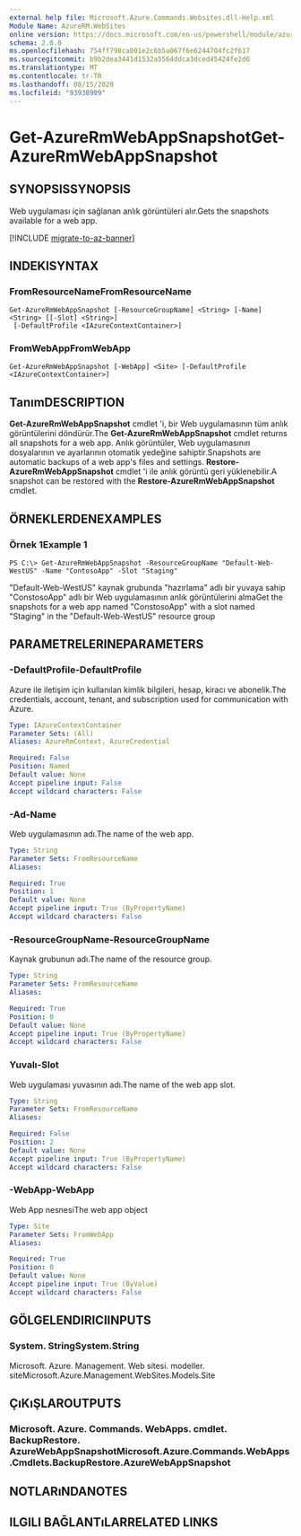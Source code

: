 ```yaml
---
external help file: Microsoft.Azure.Commands.Websites.dll-Help.xml
Module Name: AzureRM.WebSites
online version: https://docs.microsoft.com/en-us/powershell/module/azurerm.websites/get-azurermwebappsnapshot
schema: 2.0.0
ms.openlocfilehash: 754ff798ca001e2c6b5a067f6e6244704fc2f617
ms.sourcegitcommit: b9b2dea3441d1532a5564ddca3dced45424fe2d6
ms.translationtype: MT
ms.contentlocale: tr-TR
ms.lasthandoff: 08/15/2020
ms.locfileid: "93938909"
---
```

# <span data-ttu-id="70956-101">Get-AzureRmWebAppSnapshot</span><span class="sxs-lookup"><span data-stu-id="70956-101">Get-AzureRmWebAppSnapshot</span></span>

## <span data-ttu-id="70956-102">SYNOPSIS</span><span class="sxs-lookup"><span data-stu-id="70956-102">SYNOPSIS</span></span>
<span data-ttu-id="70956-103">Web uygulaması için sağlanan anlık görüntüleri alır.</span><span class="sxs-lookup"><span data-stu-id="70956-103">Gets the snapshots available for a web app.</span></span>

[!INCLUDE [migrate-to-az-banner](../../includes/migrate-to-az-banner.md)]

## <span data-ttu-id="70956-104">INDEKI</span><span class="sxs-lookup"><span data-stu-id="70956-104">SYNTAX</span></span>

### <span data-ttu-id="70956-105">FromResourceName</span><span class="sxs-lookup"><span data-stu-id="70956-105">FromResourceName</span></span>
```
Get-AzureRmWebAppSnapshot [-ResourceGroupName] <String> [-Name] <String> [[-Slot] <String>]
 [-DefaultProfile <IAzureContextContainer>]
```

### <span data-ttu-id="70956-106">FromWebApp</span><span class="sxs-lookup"><span data-stu-id="70956-106">FromWebApp</span></span>
```
Get-AzureRmWebAppSnapshot [-WebApp] <Site> [-DefaultProfile <IAzureContextContainer>]
```

## <span data-ttu-id="70956-107">Tanım</span><span class="sxs-lookup"><span data-stu-id="70956-107">DESCRIPTION</span></span>
<span data-ttu-id="70956-108">**Get-AzureRmWebAppSnapshot** cmdlet 'i, bir Web uygulamasının tüm anlık görüntülerini döndürür.</span><span class="sxs-lookup"><span data-stu-id="70956-108">The **Get-AzureRmWebAppSnapshot** cmdlet returns all snapshots for a web app.</span></span> <span data-ttu-id="70956-109">Anlık görüntüler, Web uygulamasının dosyalarının ve ayarlarının otomatik yedeğine sahiptir.</span><span class="sxs-lookup"><span data-stu-id="70956-109">Snapshots are automatic backups of a web app's files and settings.</span></span> <span data-ttu-id="70956-110">**Restore-AzureRmWebAppSnapshot** cmdlet 'i ile anlık görüntü geri yüklenebilir.</span><span class="sxs-lookup"><span data-stu-id="70956-110">A snapshot can be restored with the **Restore-AzureRmWebAppSnapshot** cmdlet.</span></span>

## <span data-ttu-id="70956-111">ÖRNEKLERDEN</span><span class="sxs-lookup"><span data-stu-id="70956-111">EXAMPLES</span></span>

### <span data-ttu-id="70956-112">Örnek 1</span><span class="sxs-lookup"><span data-stu-id="70956-112">Example 1</span></span>
```
PS C:\> Get-AzureRmWebAppSnapshot -ResourceGroupName "Default-Web-WestUS" -Name "ContosoApp" -Slot "Staging"
```

<span data-ttu-id="70956-113">"Default-Web-WestUS" kaynak grubunda "hazırlama" adlı bir yuvaya sahip "ConstosoApp" adlı bir Web uygulamasının anlık görüntülerini alma</span><span class="sxs-lookup"><span data-stu-id="70956-113">Get the snapshots for a web app named "ConstosoApp" with a slot named "Staging" in the "Default-Web-WestUS" resource group</span></span>

## <span data-ttu-id="70956-114">PARAMETRELERINE</span><span class="sxs-lookup"><span data-stu-id="70956-114">PARAMETERS</span></span>

### <span data-ttu-id="70956-115">-DefaultProfile</span><span class="sxs-lookup"><span data-stu-id="70956-115">-DefaultProfile</span></span>
<span data-ttu-id="70956-116">Azure ile iletişim için kullanılan kimlik bilgileri, hesap, kiracı ve abonelik.</span><span class="sxs-lookup"><span data-stu-id="70956-116">The credentials, account, tenant, and subscription used for communication with Azure.</span></span>

```yaml
Type: IAzureContextContainer
Parameter Sets: (All)
Aliases: AzureRmContext, AzureCredential

Required: False
Position: Named
Default value: None
Accept pipeline input: False
Accept wildcard characters: False
```

### <span data-ttu-id="70956-117">-Ad</span><span class="sxs-lookup"><span data-stu-id="70956-117">-Name</span></span>
<span data-ttu-id="70956-118">Web uygulamasının adı.</span><span class="sxs-lookup"><span data-stu-id="70956-118">The name of the web app.</span></span>

```yaml
Type: String
Parameter Sets: FromResourceName
Aliases: 

Required: True
Position: 1
Default value: None
Accept pipeline input: True (ByPropertyName)
Accept wildcard characters: False
```

### <span data-ttu-id="70956-119">-ResourceGroupName</span><span class="sxs-lookup"><span data-stu-id="70956-119">-ResourceGroupName</span></span>
<span data-ttu-id="70956-120">Kaynak grubunun adı.</span><span class="sxs-lookup"><span data-stu-id="70956-120">The name of the resource group.</span></span>

```yaml
Type: String
Parameter Sets: FromResourceName
Aliases: 

Required: True
Position: 0
Default value: None
Accept pipeline input: True (ByPropertyName)
Accept wildcard characters: False
```

### <span data-ttu-id="70956-121">Yuvalı</span><span class="sxs-lookup"><span data-stu-id="70956-121">-Slot</span></span>
<span data-ttu-id="70956-122">Web uygulaması yuvasının adı.</span><span class="sxs-lookup"><span data-stu-id="70956-122">The name of the web app slot.</span></span>

```yaml
Type: String
Parameter Sets: FromResourceName
Aliases: 

Required: False
Position: 2
Default value: None
Accept pipeline input: True (ByPropertyName)
Accept wildcard characters: False
```

### <span data-ttu-id="70956-123">-WebApp</span><span class="sxs-lookup"><span data-stu-id="70956-123">-WebApp</span></span>
<span data-ttu-id="70956-124">Web App nesnesi</span><span class="sxs-lookup"><span data-stu-id="70956-124">The web app object</span></span>

```yaml
Type: Site
Parameter Sets: FromWebApp
Aliases: 

Required: True
Position: 0
Default value: None
Accept pipeline input: True (ByValue)
Accept wildcard characters: False
```

## <span data-ttu-id="70956-125">GÖLGELENDIRICI</span><span class="sxs-lookup"><span data-stu-id="70956-125">INPUTS</span></span>

### <span data-ttu-id="70956-126">System. String</span><span class="sxs-lookup"><span data-stu-id="70956-126">System.String</span></span>
<span data-ttu-id="70956-127">Microsoft. Azure. Management. Web sitesi. modeller. site</span><span class="sxs-lookup"><span data-stu-id="70956-127">Microsoft.Azure.Management.WebSites.Models.Site</span></span>


## <span data-ttu-id="70956-128">ÇıKıŞLAR</span><span class="sxs-lookup"><span data-stu-id="70956-128">OUTPUTS</span></span>

### <span data-ttu-id="70956-129">Microsoft. Azure. Commands. WebApps. cmdlet. BackupRestore. AzureWebAppSnapshot</span><span class="sxs-lookup"><span data-stu-id="70956-129">Microsoft.Azure.Commands.WebApps.Cmdlets.BackupRestore.AzureWebAppSnapshot</span></span>


## <span data-ttu-id="70956-130">NOTLARıNDA</span><span class="sxs-lookup"><span data-stu-id="70956-130">NOTES</span></span>

## <span data-ttu-id="70956-131">ILGILI BAĞLANTıLAR</span><span class="sxs-lookup"><span data-stu-id="70956-131">RELATED LINKS</span></span>

